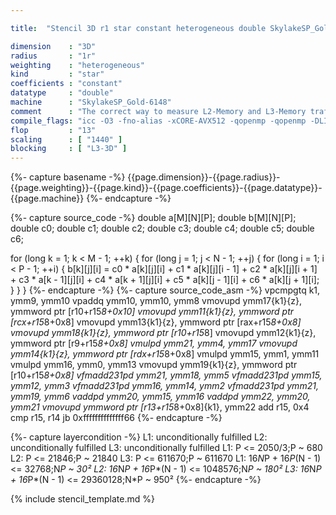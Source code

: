 ```yaml
---

title:  "Stencil 3D r1 star constant heterogeneous double SkylakeSP_Gold-6148"

dimension    : "3D"
radius       : "1r"
weighting    : "heterogeneous"
kind         : "star"
coefficients : "constant"
datatype     : "double"
machine      : "SkylakeSP_Gold-6148"
comment      : "The correct way to measure L2-Memory and L3-Memory traffic is unknown, hence the prediction by kerncraft is less accurate."
compile_flags: "icc -O3 -fno-alias -xCORE-AVX512 -qopenmp -qopenmp -DLIKWID_PERFMON -Ilikwid-4.3.3/include -Llikwid-4.3.3/lib -Iheaders/dummy.c stencil_compilable.c -o stencil -llikwid"
flop         : "13"
scaling      : [ "1440" ]
blocking     : [ "L3-3D" ]
---
```


{%- capture basename -%}
{{page.dimension}}-{{page.radius}}-{{page.weighting}}-{{page.kind}}-{{page.coefficients}}-{{page.datatype}}-{{page.machine}}
{%- endcapture -%}

{%- capture source_code -%}
double a[M][N][P];
double b[M][N][P];
double c0;
double c1;
double c2;
double c3;
double c4;
double c5;
double c6;

for (long k = 1; k < M - 1; ++k) {
  for (long j = 1; j < N - 1; ++j) {
    for (long i = 1; i < P - 1; ++i) {
      b[k][j][i] = c0 * a[k][j][i] + c1 * a[k][j][i - 1] +
                   c2 * a[k][j][i + 1] + c3 * a[k - 1][j][i] +
                   c4 * a[k + 1][j][i] + c5 * a[k][j - 1][i] +
                   c6 * a[k][j + 1][i];
    }
  }
}
{%- endcapture -%}
{%- capture source_code_asm -%}
vpcmpgtq k1, ymm9, ymm10
vpaddq ymm10, ymm10, ymm8
vmovupd ymm17{k1}{z}, ymmword ptr [r10+r15*8+0x10]
vmovupd ymm11{k1}{z}, ymmword ptr [rcx+r15*8+0x8]
vmovupd ymm13{k1}{z}, ymmword ptr [rax+r15*8+0x8]
vmovupd ymm18{k1}{z}, ymmword ptr [r10+r15*8]
vmovupd ymm12{k1}{z}, ymmword ptr [r9+r15*8+0x8]
vmulpd ymm21, ymm4, ymm17
vmovupd ymm14{k1}{z}, ymmword ptr [rdx+r15*8+0x8]
vmulpd ymm15, ymm1, ymm11
vmulpd ymm16, ymm0, ymm13
vmovupd ymm19{k1}{z}, ymmword ptr [r10+r15*8+0x8]
vfmadd231pd ymm21, ymm18, ymm5
vfmadd231pd ymm15, ymm12, ymm3
vfmadd231pd ymm16, ymm14, ymm2
vfmadd231pd ymm21, ymm19, ymm6
vaddpd ymm20, ymm15, ymm16
vaddpd ymm22, ymm20, ymm21
vmovupd ymmword ptr [r13+r15*8+0x8]{k1}, ymm22
add r15, 0x4
cmp r15, r14
jb 0xffffffffffffff66
{%- endcapture -%}

{%- capture layercondition -%}
L1: unconditionally fulfilled
L2: unconditionally fulfilled
L3: unconditionally fulfilled
L1: P <= 2050/3;P ~ 680
L2: P <= 21846;P ~ 21840
L3: P <= 611670;P ~ 611670
L1: 16*N*P + 16*P*(N - 1) <= 32768;N*P ~ 30²
L2: 16*N*P + 16*P*(N - 1) <= 1048576;N*P ~ 180²
L3: 16*N*P + 16*P*(N - 1) <= 29360128;N*P ~ 950²
{%- endcapture -%}

{% include stencil_template.md %}
